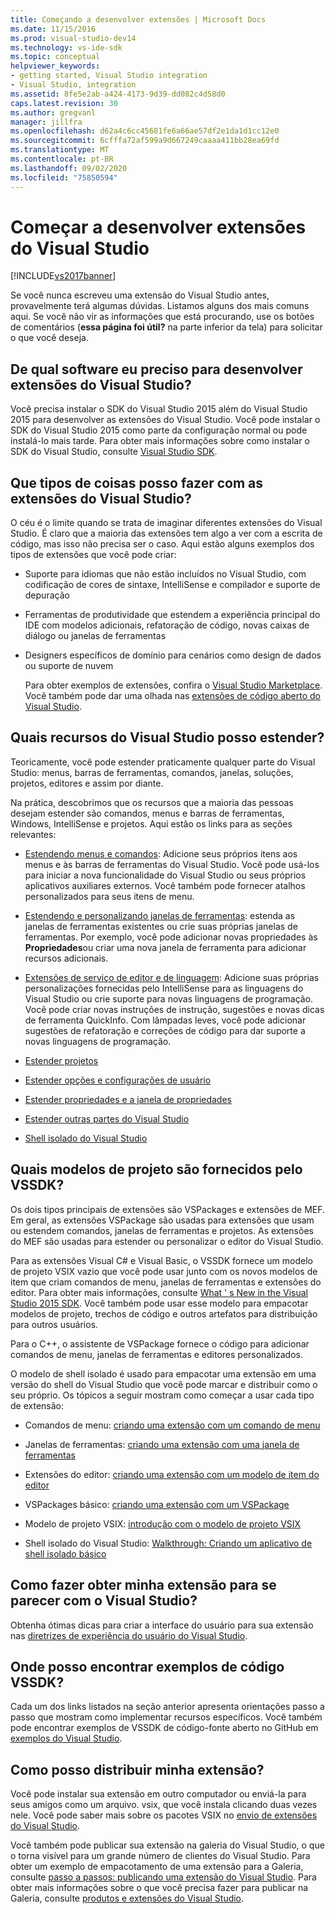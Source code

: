 ```yaml
---
title: Começando a desenvolver extensões | Microsoft Docs
ms.date: 11/15/2016
ms.prod: visual-studio-dev14
ms.technology: vs-ide-sdk
ms.topic: conceptual
helpviewer_keywords:
- getting started, Visual Studio integration
- Visual Studio, integration
ms.assetid: 8fe5e2ab-a424-4173-9d39-dd082c4d58d0
caps.latest.revision: 30
ms.author: gregvanl
manager: jillfra
ms.openlocfilehash: d62a4c6cc45681fe6a66ae57df2e1da1d1cc12e0
ms.sourcegitcommit: 6cfffa72af599a9d667249caaaa411bb28ea69fd
ms.translationtype: MT
ms.contentlocale: pt-BR
ms.lasthandoff: 09/02/2020
ms.locfileid: "75850594"
---
```

# <a name="starting-to-develop-visual-studio-extensions"></a>Começar a desenvolver extensões do Visual Studio
[!INCLUDE[vs2017banner](../includes/vs2017banner.md)]

Se você nunca escreveu uma extensão do Visual Studio antes, provavelmente terá algumas dúvidas. Listamos alguns dos mais comuns aqui. Se você não vir as informações que está procurando, use os botões de comentários (**essa página foi útil?** na parte inferior da tela) para solicitar o que você deseja.

## <a name="what-software-do-i-need-to-develop-visual-studio-extensions"></a>De qual software eu preciso para desenvolver extensões do Visual Studio?
 Você precisa instalar o SDK do Visual Studio 2015 além do Visual Studio 2015 para desenvolver as extensões do Visual Studio.   Você pode instalar o SDK do Visual Studio 2015 como parte da configuração normal ou pode instalá-lo mais tarde. Para obter mais informações sobre como instalar o SDK do Visual Studio, consulte [Visual Studio SDK](../extensibility/visual-studio-sdk.md).

## <a name="what-kinds-of-things-can-i-do-with-visual-studio-extensions"></a>Que tipos de coisas posso fazer com as extensões do Visual Studio?
 O céu é o limite quando se trata de imaginar diferentes extensões do Visual Studio. É claro que a maioria das extensões tem algo a ver com a escrita de código, mas isso não precisa ser o caso. Aqui estão alguns exemplos dos tipos de extensões que você pode criar:

- Suporte para idiomas que não estão incluídos no Visual Studio, com codificação de cores de sintaxe, IntelliSense e compilador e suporte de depuração

- Ferramentas de produtividade que estendem a experiência principal do IDE com modelos adicionais, refatoração de código, novas caixas de diálogo ou janelas de ferramentas

- Designers específicos de domínio para cenários como design de dados ou suporte de nuvem

  Para obter exemplos de extensões, confira o [Visual Studio Marketplace](https://marketplace.visualstudio.com/). Você também pode dar uma olhada nas [extensões de código aberto do Visual Studio](https://github.com/Microsoft/extendvs/blob/master/CommunityExtensions.md).

## <a name="which-visual-studio-features-can-i-extend"></a>Quais recursos do Visual Studio posso estender?
 Teoricamente, você pode estender praticamente qualquer parte do Visual Studio: menus, barras de ferramentas, comandos, janelas, soluções, projetos, editores e assim por diante.

 Na prática, descobrimos que os recursos que a maioria das pessoas desejam estender são comandos, menus e barras de ferramentas, Windows, IntelliSense e projetos. Aqui estão os links para as seções relevantes:

- [Estendendo menus e comandos](../extensibility/extending-menus-and-commands.md): Adicione seus próprios itens aos menus e às barras de ferramentas do Visual Studio. Você pode usá-los para iniciar a nova funcionalidade do Visual Studio ou seus próprios aplicativos auxiliares externos. Você também pode fornecer atalhos personalizados para seus itens de menu.

- [Estendendo e personalizando janelas de ferramentas](../extensibility/extending-and-customizing-tool-windows.md): estenda as janelas de ferramentas existentes ou crie suas próprias janelas de ferramentas. Por exemplo, você pode adicionar novas propriedades às **Propriedades**ou criar uma nova janela de ferramenta para adicionar recursos adicionais.

- [Extensões de serviço de editor e de linguagem](../extensibility/editor-and-language-service-extensions.md): Adicione suas próprias personalizações fornecidas pelo IntelliSense para as linguagens do Visual Studio ou crie suporte para novas linguagens de programação. Você pode criar novas instruções de instrução, sugestões e novas dicas de ferramenta QuickInfo. Com lâmpadas leves, você pode adicionar sugestões de refatoração e correções de código para dar suporte a novas linguagens de programação.

- [Estender projetos](../extensibility/extending-projects.md)

- [Estender opções e configurações de usuário](../extensibility/extending-user-settings-and-options.md)

- [Estender propriedades e a janela de propriedades](../extensibility/extending-properties-and-the-property-window.md)

- [Estender outras partes do Visual Studio](../extensibility/extending-other-parts-of-visual-studio.md)

- [Shell isolado do Visual Studio](../extensibility/visual-studio-isolated-shell.md)

## <a name="what-project-templates-are-provided-by-the-vssdk"></a><a name="BKMK_ProjectTemplate"></a> Quais modelos de projeto são fornecidos pelo VSSDK?
 Os dois tipos principais de extensões são VSPackages e extensões de MEF. Em geral, as extensões VSPackage são usadas para extensões que usam ou estendem comandos, janelas de ferramentas e projetos. As extensões do MEF são usadas para estender ou personalizar o editor do Visual Studio.

 Para as extensões Visual C# e Visual Basic, o VSSDK fornece um modelo de projeto VSIX vazio que você pode usar junto com os novos modelos de item que criam comandos de menu, janelas de ferramentas e extensões do editor. Para obter mais informações, consulte [What ' s New in the Visual Studio 2015 SDK](../extensibility/what-s-new-in-the-visual-studio-2015-sdk.md). Você também pode usar esse modelo para empacotar modelos de projeto, trechos de código e outros artefatos para distribuição para outros usuários.

 Para o C++, o assistente de VSPackage fornece o código para adicionar comandos de menu, janelas de ferramentas e editores personalizados.

 O modelo de shell isolado é usado para empacotar uma extensão em uma versão do shell do Visual Studio que você pode marcar e distribuir como o seu próprio. Os tópicos a seguir mostram como começar a usar cada tipo de extensão:

- Comandos de menu: [criando uma extensão com um comando de menu](../extensibility/creating-an-extension-with-a-menu-command.md)

- Janelas de ferramentas: [criando uma extensão com uma janela de ferramentas](../extensibility/creating-an-extension-with-a-tool-window.md)

- Extensões do editor: [criando uma extensão com um modelo de item do editor](../extensibility/creating-an-extension-with-an-editor-item-template.md)

- VSPackages básico: [criando uma extensão com um VSPackage](../extensibility/creating-an-extension-with-a-vspackage.md)

- Modelo de projeto VSIX: [introdução com o modelo de projeto VSIX](../extensibility/getting-started-with-the-vsix-project-template.md)

- Shell isolado do Visual Studio: [Walkthrough: Criando um aplicativo de shell isolado básico](../extensibility/walkthrough-creating-a-basic-isolated-shell-application.md)

## <a name="how-do-i-get-my-extension-to-look-like-visual-studio"></a>Como fazer obter minha extensão para se parecer com o Visual Studio?
 Obtenha ótimas dicas para criar a interface do usuário para sua extensão nas [diretrizes de experiência do usuário do Visual Studio](../extensibility/ux-guidelines/visual-studio-user-experience-guidelines.md).

## <a name="where-can-i-find-examples-of-vssdk-code"></a>Onde posso encontrar exemplos de código VSSDK?
 Cada um dos links listados na seção anterior apresenta orientações passo a passo que mostram como implementar recursos específicos. Você também pode encontrar exemplos de VSSDK de código-fonte aberto no GitHub em [exemplos do Visual Studio](https://github.com/Microsoft/VSSDK-Extensibility-Samples).

## <a name="how-can-i-distribute-my-extension"></a>Como posso distribuir minha extensão?
 Você pode instalar sua extensão em outro computador ou enviá-la para seus amigos como um arquivo. vsix, que você instala clicando duas vezes nele. Você pode saber mais sobre os pacotes VSIX no [envio de extensões do Visual Studio](../extensibility/shipping-visual-studio-extensions.md).

 Você também pode publicar sua extensão na galeria do Visual Studio, o que o torna visível para um grande número de clientes do Visual Studio. Para obter um exemplo de empacotamento de uma extensão para a Galeria, consulte [passo a passos: publicando uma extensão do Visual Studio](../extensibility/walkthrough-publishing-a-visual-studio-extension.md). Para obter mais informações sobre o que você precisa fazer para publicar na Galeria, consulte [produtos e extensões do Visual Studio](https://visualstudiogallery.msdn.microsoft.com/).
